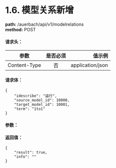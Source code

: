 # 1.6. 模型关系新增
**path:** /auerbach/api/v1/modelrelations                   
**method:** POST
#### 请求头：
| 参数        | 是否必须           | 值示例  |
| ------------- |:-------------:| -----:|
| Content-Type      | 否 | application/json |
#### 请求体：
```
{
	"idescribe": "运行",
	"source_model_id": 10000,
	"target_model_id": 10001,
	"term": "1to1"
}
```
#### 参数：
#### 返回值：
```
{
    "result": true,
    "info": ""
}
```
